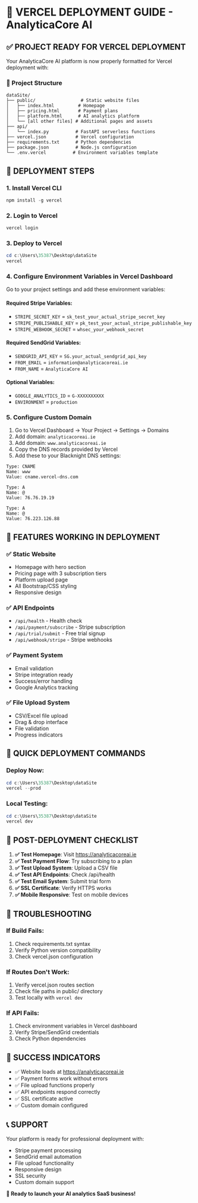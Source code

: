 # 🚀 VERCEL DEPLOYMENT GUIDE - AnalyticaCore AI

## ✅ PROJECT READY FOR VERCEL DEPLOYMENT

Your AnalyticaCore AI platform is now properly formatted for Vercel deployment with:

### 📁 Project Structure
```
dataSite/
├── public/                 # Static website files
│   ├── index.html         # Homepage
│   ├── pricing.html       # Payment plans
│   ├── platform.html      # AI analytics platform
│   └── [all other files] # Additional pages and assets
├── api/
│   └── index.py          # FastAPI serverless functions
├── vercel.json           # Vercel configuration
├── requirements.txt      # Python dependencies
├── package.json          # Node.js configuration
└── .env.vercel          # Environment variables template
```

## 🔧 DEPLOYMENT STEPS

### 1. Install Vercel CLI
```powershell
npm install -g vercel
```

### 2. Login to Vercel
```powershell
vercel login
```

### 3. Deploy to Vercel
```powershell
cd c:\Users\35387\Desktop\dataSite
vercel
```

### 4. Configure Environment Variables in Vercel Dashboard
Go to your project settings and add these environment variables:

#### Required Stripe Variables:
- `STRIPE_SECRET_KEY` = `sk_test_your_actual_stripe_secret_key`
- `STRIPE_PUBLISHABLE_KEY` = `pk_test_your_actual_stripe_publishable_key`
- `STRIPE_WEBHOOK_SECRET` = `whsec_your_webhook_secret`

#### Required SendGrid Variables:
- `SENDGRID_API_KEY` = `SG.your_actual_sendgrid_api_key`
- `FROM_EMAIL` = `information@analyticacoreai.ie`
- `FROM_NAME` = `AnalyticaCore AI`

#### Optional Variables:
- `GOOGLE_ANALYTICS_ID` = `G-XXXXXXXXXX`
- `ENVIRONMENT` = `production`

### 5. Configure Custom Domain
1. Go to Vercel Dashboard → Your Project → Settings → Domains
2. Add domain: `analyticacoreai.ie`
3. Add domain: `www.analyticacoreai.ie`
4. Copy the DNS records provided by Vercel
5. Add these to your Blacknight DNS settings:

```
Type: CNAME
Name: www
Value: cname.vercel-dns.com

Type: A
Name: @
Value: 76.76.19.19

Type: A  
Name: @
Value: 76.223.126.88
```

## 🎯 FEATURES WORKING IN DEPLOYMENT

### ✅ Static Website
- Homepage with hero section
- Pricing page with 3 subscription tiers
- Platform upload page
- All Bootstrap/CSS styling
- Responsive design

### ✅ API Endpoints
- `/api/health` - Health check
- `/api/payment/subscribe` - Stripe subscription
- `/api/trial/submit` - Free trial signup
- `/api/webhook/stripe` - Stripe webhooks

### ✅ Payment System
- Email validation
- Stripe integration ready
- Success/error handling
- Google Analytics tracking

### ✅ File Upload System
- CSV/Excel file upload
- Drag & drop interface
- File validation
- Progress indicators

## 🚀 QUICK DEPLOYMENT COMMANDS

### Deploy Now:
```powershell
cd c:\Users\35387\Desktop\dataSite
vercel --prod
```

### Local Testing:
```powershell
cd c:\Users\35387\Desktop\dataSite
vercel dev
```

## 📱 POST-DEPLOYMENT CHECKLIST

1. **✅ Test Homepage**: Visit https://analyticacoreai.ie
2. **✅ Test Payment Flow**: Try subscribing to a plan
3. **✅ Test Upload System**: Upload a CSV file
4. **✅ Test API Endpoints**: Check /api/health
5. **✅ Test Email System**: Submit trial form
6. **✅ SSL Certificate**: Verify HTTPS works
7. **✅ Mobile Responsive**: Test on mobile devices

## 🔧 TROUBLESHOOTING

### If Build Fails:
1. Check requirements.txt syntax
2. Verify Python version compatibility
3. Check vercel.json configuration

### If Routes Don't Work:
1. Verify vercel.json routes section
2. Check file paths in public/ directory
3. Test locally with `vercel dev`

### If API Fails:
1. Check environment variables in Vercel dashboard
2. Verify Stripe/SendGrid credentials
3. Check Python dependencies

## 🎉 SUCCESS INDICATORS

- ✅ Website loads at https://analyticacoreai.ie
- ✅ Payment forms work without errors
- ✅ File upload functions properly
- ✅ API endpoints respond correctly
- ✅ SSL certificate active
- ✅ Custom domain configured

## 📞 SUPPORT

Your platform is ready for professional deployment with:
- Stripe payment processing
- SendGrid email automation
- File upload functionality
- Responsive design
- SSL security
- Custom domain support

**🚀 Ready to launch your AI analytics SaaS business!**
